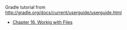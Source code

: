 Gradle tutorial from http://gradle.org/docs/current/userguide/userguide.html

* [Chapter 16. Workig with Files](chapter16/README.md)
